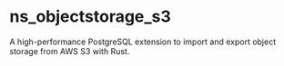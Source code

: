 # ns_objectstorage_s3
A high-performance PostgreSQL extension to import and export object storage from AWS S3 with Rust.

